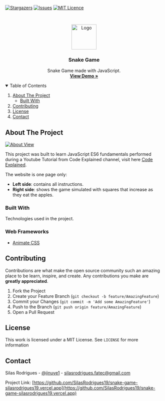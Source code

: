 [![Stargazers][stars-shield]][stars-url]
[![Issues][issues-shield]][issues-url]
[![MIT Licence][license-shield]][license-url]


<!-- PROJECT LOGO -->
<br />
<p align="center">
  <a href="http://silasdev.epizy.com">
    <img src="https://cdn.pixabay.com/photo/2017/09/17/16/01/snake-2758853_1280.png" alt="Logo" width="80" height="80">
  </a>

  <h3 align="center">Snake Game</h3>

  <p align="center">
    Snake Game made with JavaScript.
    <br />
    <a href="https://snake-game-ruddy.vercel.app"><strong>View Demo »</strong></a>
    <br />
  </p>
</p>



<!-- TABLE OF CONTENTS -->
<details open="open">
  <summary>Table of Contents</summary>
  <ol>
    <li>
      <a href="#about-the-project">About The Project</a>
      <ul>
        <li><a href="#built-with">Built With</a></li>
      </ul>
    </li>
    <li><a href="#contributing">Contributing</a></li>
    <li><a href="#license">License</a></li>
    <li><a href="#contact">Contact</a></li>
  </ol>
</details>



<!-- ABOUT THE PROJECT -->
## About The Project

[![About View][product-screenshot]](https://snake-game-ruddy.vercel.app)

This project was built to learn JavaScript ES6 fundamentals performed during a Youtube Tutorial from Code Explained channel, visit here [Code Explained](https://www.youtube.com/channel/UC8n8ftV94ZU_DJLOLtrpORA).

The website is one page only:
* **Left side**: contains all instructions.
* **Right side**: shows the game simulated with squares that increase as they eat the apples.


### Built With

Technologies used in the project.

### Web Frameworks
* [Animate CSS](https://animate.style)


<!-- CONTRIBUTING -->
## Contributing

Contributions are what make the open source community such an amazing place to be learn, inspire, and create. Any contributions you make are **greatly appreciated**.

1. Fork the Project
2. Create your Feature Branch (`git checkout -b feature/AmazingFeature`)
3. Commit your Changes (`git commit -m 'Add some AmazingFeature'`)
4. Push to the Branch (`git push origin feature/AmazingFeature`)
5. Open a Pull Request


<!-- LICENSE -->
## License

This work is licensed under a MIT License. See `LICENSE` for more information


<!-- CONTACT -->
## Contact

Silas Rodrigues - [@jinuye1](https://twitter.com/jinuye1) - silasrodrigues.fatec@gmail.com

Project Link: [https://github.com/SilasRodrigues19/snake-game-silasrodrigues19.vercel.app](https://github.com/SilasRodrigues19/snake-game-silasrodrigues19.vercel.app)

   
   <!-- MARKDOWN LINKS & IMAGES -->
<!-- https://www.markdownguide.org/basic-syntax/#reference-style-links -->
[contributors-shield]: https://img.shields.io/github/contributors/SilasRodrigues19/snake-game-silasrodrigues19.vercel.app.svg?style=for-the-badge
[contributors-url]: https://github.com/SilasRodrigues19/snake-game-silasrodrigues19.vercel.app/graphs/contributors
[forks-shield]: https://img.shields.io/github/forks/SilasRodrigues19/snake-game-silasrodrigues19.vercel.app.svg?style=for-the-badge
[forks-url]: https://github.com/SilasRodrigues19/snake-game-silasrodrigues19.vercel.app/network/members
[stars-shield]: https://img.shields.io/github/stars/SilasRodrigues19/snake-game-silasrodrigues19.vercel.app.svg?style=for-the-badge
[stars-url]: https://github.com/SilasRodrigues19/snake-game-silasrodrigues19.vercel.app/stargazers
[issues-shield]: https://img.shields.io/github/issues/SilasRodrigues19/snake-game-silasrodrigues19.vercel.app.svg?style=for-the-badge
[issues-url]: https://github.com/SilasRodrigues19/snake-game-silasrodrigues19.vercel.app/issues
[license-shield]: https://img.shields.io/github/license/SilasRodrigues19/snake-game-silasrodrigues19.vercel.app.svg?style=for-the-badge
[license-url]: https://github.com/SilasRodrigues19/snake-game-silasrodrigues19.vercel.app/blob/main/LICENSE
[product-screenshot]: https://i.ibb.co/bPds3jt/snake.png

